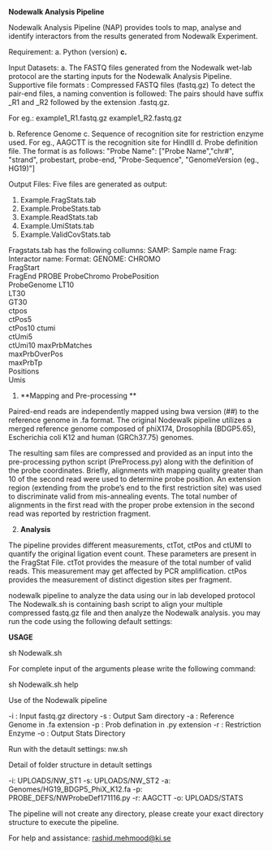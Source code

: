 
**Nodewalk Analysis Pipeline**

Nodewalk Analysis Pipeline (NAP) provides tools to map, analyse and identify interactors from the results generated from Nodewalk Experiment. 

Requirement: 
a.	Python (version)
**c.**	


Input Datasets: 
a.	The FASTQ files generated from the Nodewalk wet-lab protocol are the starting inputs for the Nodewalk Analysis Pipeline. 
Supportive file formats : Compressed FASTQ files (fastq.gz)
To detect the pair-end files, a naming convention is followed: The pairs should have suffix
_R1 and _R2 followed by the extension .fastq.gz.

For eg.: 
example1_R1.fastq.gz
example1_R2.fastq.gz

b.	Reference Genome 
c.	Sequence of recognition site for restriction enzyme used. For eg., AAGCTT is the recognition site for HindIII
d.	Probe definition file. The format is as follows:
"Probe Name":	["Probe Name","chr#", "strand", probestart, probe-end, "Probe-Sequence", "GenomeVersion (eg., HG19)"]

Output Files:
Five files are generated as output:
1.	Example.FragStats.tab
2.	Example.ProbeStats.tab
3.	Example.ReadStats.tab
4.	Example.UmiStats.tab
5.	Example.ValidCovStats.tab

Fragstats.tab has the following collumns:
SAMP: Sample name
Frag: Interactor name: Format:
GENOME: 
CHROMO	
FragStart	
FragEnd	
PROBE 
ProbeChromo	
ProbePosition	
ProbeGenome	
LT10	
LT30	
GT30	
ctpos	
ctPos5	
ctPos10	
ctumi	
ctUmi5	
ctUmi10	
maxPrbMatches	
maxPrbOverPos	
maxPrbTp	
Positions	
Umis


1)	**Mapping and Pre-processing **

Paired-end reads are independently mapped using bwa version (##) to the reference genome in .fa format. 
The original Nodewalk pipeline utilizes a merged reference genome composed of phiX174, Drosophila (BDGP5.65), Escherichia coli K12 and human (GRCh37.75) genomes. 

The resulting sam files are compressed and provided as an input into the pre-processing python script (PreProcess.py) along with the definition of the probe coordinates. Briefly, alignments with mapping quality greater than 10 of the second read were used to determine probe position. An extension region (extending from the probe’s end to the first restriction site) was used to discriminate valid from mis-annealing events. The total number of alignments in the first read with the proper probe extension in the second read was reported by restriction fragment.


2)	**Analysis**

The pipeline provides different measurements, ctTot, ctPos and ctUMI to quantify the original ligation event count. These parameters are present in the FragStat File. 
ctTot provides the measure of the total number of valid reads. This measurement may get affected by PCR amplification. ctPos provides the measurement of distinct digestion sites per fragment. 



nodewalk pipeline to analyze the data using our in lab developed protocol The Nodewalk.sh is containing bash script to align your multiple compressed fastq.gz file and then analyze the Nodewalk analysis. you may run the code using the following default settings:


**USAGE**

sh Nodewalk.sh

For complete input of the arguments please write the following command:

sh Nodewalk.sh help

Use of the Nodewalk pipeline

-i : Input fastq.gz directory 
-s : Output Sam directory 
-a : Reference Genome in .fa extension 
-p : Prob defination in .py extension 
-r : Restriction Enzyme 
-o : Output Stats Directory

Run with the detault settings: nw.sh 

Detail of folder structure in detault settings 

-i: UPLOADS/NW_ST1 
-s: UPLOADS/NW_ST2 
-a: Genomes/HG19_BDGP5_PhiX_K12.fa 
-p: PROBE_DEFS/NWProbeDef171116.py 
-r: AAGCTT 
-o: UPLOADS/STATS

The pipeline will not create any directory, please create your exact directory structure to execute the pipeline.

For help and assistance: rashid.mehmood@ki.se
